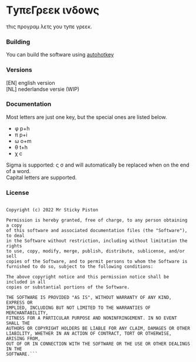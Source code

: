 # ΤyπεΓρεεκ ινδοwς
τhις προγραμ λετς yου τyπε γρεεκ.

### Building
You can build the software using [autohotkey](https://www.autohotkey.com/)

### Versions
[EN] english version  
[NL] nederlandse versie (WIP)

### Documentation
Most letters are just one key, but the special ones are listed below.
- φ p+h
- π p+i
- ω o+m
- θ t+h
- χ c

Sigma is supported: ς σ and will automatically be replaced when on the end of a word.  
Capital letters are supported.  

### License
```MIT License

Copyright (c) 2022 Mr Sticky Piston

Permission is hereby granted, free of charge, to any person obtaining a copy
of this software and associated documentation files (the "Software"), to deal
in the Software without restriction, including without limitation the rights
to use, copy, modify, merge, publish, distribute, sublicense, and/or sell
copies of the Software, and to permit persons to whom the Software is
furnished to do so, subject to the following conditions:

The above copyright notice and this permission notice shall be included in all
copies or substantial portions of the Software.

THE SOFTWARE IS PROVIDED "AS IS", WITHOUT WARRANTY OF ANY KIND, EXPRESS OR
IMPLIED, INCLUDING BUT NOT LIMITED TO THE WARRANTIES OF MERCHANTABILITY,
FITNESS FOR A PARTICULAR PURPOSE AND NONINFRINGEMENT. IN NO EVENT SHALL THE
AUTHORS OR COPYRIGHT HOLDERS BE LIABLE FOR ANY CLAIM, DAMAGES OR OTHER
LIABILITY, WHETHER IN AN ACTION OF CONTRACT, TORT OR OTHERWISE, ARISING FROM,
OUT OF OR IN CONNECTION WITH THE SOFTWARE OR THE USE OR OTHER DEALINGS IN THE
SOFTWARE.```
